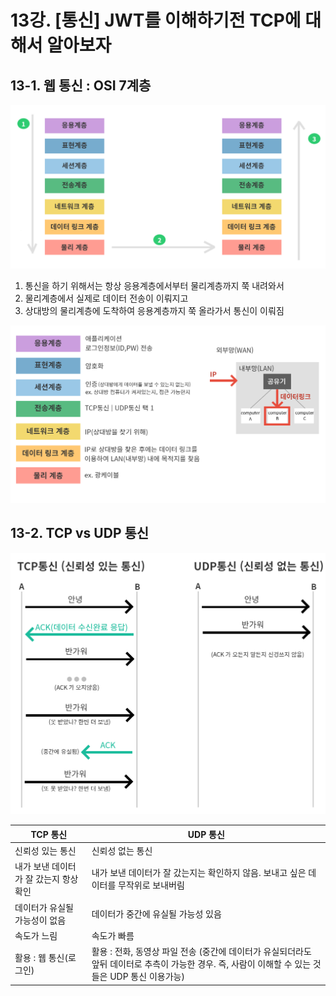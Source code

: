 # 13강. [통신] JWT를 이해하기전 TCP에 대해서 알아보자
## 13-1. 웹 통신 : OSI 7계층

<img src="./img/chapter13_1.png">

1. 통신을 하기 위해서는 항상 응용계층에서부터 물리계층까지 쭉 내려와서
2. 물리계층에서 실제로 데이터 전송이 이뤄지고
3. 상대방의 물리계층에 도착하여 응용계층까지 쭉 올라가서 통신이 이뤄짐

<img src="./img/chapter13_3.png">

## 13-2. TCP vs UDP 통신

<img src="./img/chapter13_2.png">

<table>
    <thead>
        <tr>
            <th>TCP 통신</th>
            <th>UDP 통신</th>
        </tr>
    </thead>
    <tbody>
        <tr>
            <td>신뢰성 있는 통신</td>
            <td>신뢰성 없는 통신</td>
        </tr>
        <tr>
            <td>내가 보낸 데이터가 잘 갔는지 항상 확인</td>
            <td>내가 보낸 데이터가 잘 갔는지는 확인하지 않음. 보내고 싶은 데이터를 무작위로 보내버림</td>
        </tr>
        <tr>
            <td>데이터가 유실될 가능성이 없음</td>
            <td>데이터가 중간에 유실될 가능성 있음</td>
        </tr>
        <tr>
            <td>속도가 느림</td>
            <td>속도가 빠름</td>
        </tr>
        <tr>
            <td>활용 : 웹 통신(로그인)</td>
            <td>활용 : 전화, 동영상 파일 전송 (중간에 데이터가 유실되더라도 앞뒤 데이터로 추측이 가능한 경우. 즉, 사람이 이해할 수 있는 것들은 UDP 통신 이용가능)</td>
        </tr>
    </tbody>
</table>